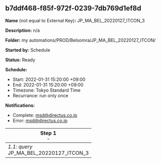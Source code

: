 ## b7ddf468-f85f-972f-0239-7db769d1ef8d

**Name** (not equal to External Key)**:** JP_MA_BEL_20220127_ITCON_3

**Description:** n/a

**Folder:** my automations/PROD/Belsomra/JP_MA_BEL_20220127_ITCON/

**Started by:** Schedule

**Status:** Ready

**Schedule:**

* Start: 2022-01-31 15:20:00 +09:00
* End: 2022-01-31 15:20:00 +09:00
* Timezone: Tokyo Standard Time
* Recurrance: run only once

**Notifications:**

* Complete: msd@directus.co.jp
* Error: msd@directus.co.jp

| Step 1<br>_<small>-</small>_ |
| --- |
| _1.1: query_<br>JP_MA_BEL_20220127_ITCON_3 |

